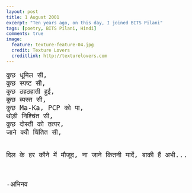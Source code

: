 ```yaml
---
layout: post
title: 1 August 2001
excerpt: "Ten years ago, on this day, I joined BITS Pilani"
tags: [poetry, BITS Pilani, Hindi]
comments: true
image:
  feature: texture-feature-04.jpg
  credit: Texture Lovers
  creditlink: http://texturelovers.com
---
```

<div class="highlight">
<pre style="font-size:1.3em;">
कुछ धूमिल सी,
कुछ स्पष्ट सी,
कुछ ठहठहाती हुई,
कुछ व्यस्त सी,
कुछ Ma-Ka, PCP को पा,
थोड़ी निश्चिंत सी,
कुछ दोस्ती को तत्पर,
जाने क्योँ चिंतित सी,

दिल के हर कौने में मौजूद,
ना जाने कितनी यादें,
बाकी हैं अभी...

-अभिनव
</pre>
</div>
